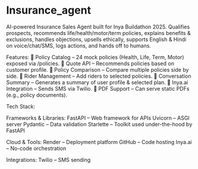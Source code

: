# Insurance_agent
AI-powered Insurance Sales Agent built for Inya Buildathon 2025. Qualifies prospects, recommends life/health/motor/term policies, explains benefits &amp; exclusions, handles objections, upsells ethically, supports English &amp; Hindi on voice/chat/SMS, logs actions, and hands off to humans.

Features:
🔹 Policy Catalog – 24 mock policies (Health, Life, Term, Motor) exposed via /policies.
🔹 Quote API – Recommends policies based on customer profile.
🔹 Policy Comparison – Compare multiple policies side by side.
🔹 Rider Management – Add riders to selected policies.
🔹 Conversation Summary – Generates a summary of user profile & selected plan.
🔹 Inya.ai Integration – Sends SMS via Twilio.
🔹 PDF Support – Can serve static PDFs (e.g., policy documents).

Tech Stack:

Frameworks & Libraries:
FastAPI – Web framework for APIs
Uvicorn – ASGI server
Pydantic – Data validation
Starlette – Toolkit used under-the-hood by FastAPI

Cloud & Tools:
Render – Deployment platform
GitHub – Code hosting
Inya.ai – No-code orchestration

Integrations:
Twilio – SMS sending
